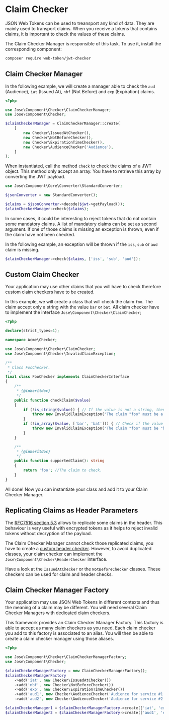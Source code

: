 # Claim Checker

JSON Web Tokens can be used to treansport any kind of data. They are mainly used to transport claims. When you receive a tokens that contains claims, it is important to check the values of these claims.

The Claim Checker Manager is responsible of this task. To use it, install the corresponding component:

```bash
composer require web-token/jwt-checker
```

## Claim Checker Manager

In the following example, we will create a manager able to check the `aud` \(Audience\), `iat` \(Issued At\), `nbf` \(Not Before\) and `exp` \(Expiration\) claims.

```php
<?php

use Jose\Component\Checker\ClaimCheckerManager;
use Jose\Component\Checker;

$claimCheckerManager = ClaimCheckerManager::create(
    [
        new Checker\IssuedAtChecker(),
        new Checker\NotBeforeChecker(),
        new Checker\ExpirationTimeChecker(),
        new Checker\AudienceChecker('Audience'),
    ]
);
```

When instantiated, call the method `check` to check the claims of a JWT object. This method only accept an array. You have to retrieve this array by converting the JWT payload.

```php
use Jose\Component\Core\Converter\StandardConverter;

$jsonConverter = new StandardConverter();

$claims = $jsonConverter->decode($jwt->getPayload());
$claimCheckerManager->check($claims);
```

In some cases, it could be interesting to reject tokens that do not contain some mandatory claims. A list of mandatory claims can be set as second argument. If one of those claims is missing an exception is thrown, even if the claim have not been checked.

In the following example, an exception will be thrown if the `iss`, `sub` or `aud` claim is missing.

```php
$claimCheckerManager->check($claims, ['iss', 'sub', 'aud']);
```

## Custom Claim Checker

Your application may use other claims that you will have to check therefore custom claim checkers have to be created.

In this example, we will create a class that will check the claim `foo`. The claim accept only a string with the value `bar` or `bat`. All claim checker have to implement the interface `Jose\Component\Checker\ClaimChecker`;

```php
<?php

declare(strict_types=1);

namespace Acme\Checker;

use Jose\Component\Checker\ClaimChecker;
use Jose\Component\Checker\InvalidClaimException;

/**
 * Class FooChecker.
 */
final class FooChecker implements ClaimCheckerInterface
{
    /**
     * {@inheritdoc}
     */
    public function checkClaim($value)
    {
        if (!is_string($value)) { // If the value is not a string, then we throw an exception
            throw new InvalidClaimException('The claim "foo" must be a string.', 'foo', $value);
        }
        if (!in_array($value, ['bar', 'bat'])) { // Check if the value is allowed
            throw new InvalidClaimException('The claim "foo" must be "bar" or "bat".', 'foo', $value);
        }
    }

    /**
     * {@inheritdoc}
     */
    public function supportedClaim(): string
    {
        return 'foo'; //The claim to check.
    }
}
```

All done! Now you can instantiate your class and add it to your Claim Checker Manager.

## Replicating Claims as Header Parameters

The [RFC7516 section 5.3](https://tools.ietf.org/html/rfc7519#section-5.3) allows to replicate some claims in the header. This behaviour is very useful with encrypted tokens as it helps to reject invalid tokens without decryption of the payload.

The Claim Checker Manager cannot check those replicated claims, you have to create a [custom header checker](header-checker.md). However, to avoid duplicated classes, your claim checker can implement the `Jose\Component\Checker\HeaderChecker` interface.

Have a look at the `IssuedAtChecker` or the `NotBeforeChecker` classes. These checkers can be used for claim and header checks.

## Claim Checker Manager Factory

Your application may use JSON Web Tokens in different contexts and thus the meaning of a claim may be different. You will need several Claim Checker Managers with dedicated claim checkers.

This framework provides an Claim Checker Manager Factory. This factory is able to accept as many claim checkers as you need. Each claim checker you add to this factory is associated to an alias. You will then be able to create a claim checker manager using those aliases.

```php
<?php

use Jose\Component\Checker\ClaimCheckerManagerFactory;
use Jose\Component\Checker;

$claimCheckerManagerFactory = new ClaimCheckerManagerFactory();
$claimCheckerManagerFactory
    ->add('iat', new Checker\IssuedAtChecker())
    ->add('nbf', new Checker\NotBeforeChecker())
    ->add('exp', new Checker\ExpirationTimeChecker())
    ->add('aud1', new Checker\AudienceChecker('Audience for service #1'))
    ->add('aud2', new Checker\AudienceChecker('Audience for service #2'));

$claimCheckerManager1 = $claimCheckerManagerFactory->create(['iat', 'exp', 'aud2']);
$claimCheckerManager2 = $claimCheckerManagerFactory->create(['aud1', 'exp']);
```

